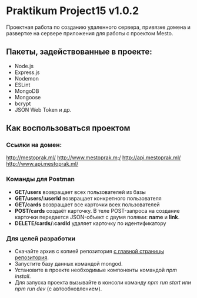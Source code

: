 # Praktikum Project15 v1.0.2
Проектная работа по созданию удаленного сервера, привязке домена и развертке на сервере приложения для работы с проектом Mesto.
## Пакеты, задействованные в проекте:
- Node.js
- Express.js
- Nodemon
- ESLint
- MongoDB
- Mongoose
- bcrypt
- JSON Web Token
и др.
## Как воспользоваться проектом
### Ссылки на домен:
http://mestoprak.ml/
http://www.mestoprak.m;/
http://api.mestoprak.ml/
http://www.api.mestoprak.ml/
### Команды для Postman
- **GET/users** возвращает всех пользователей из базы
- **GET/users/:userId** возвращает конкретного пользователя
- **GET/cards** возвращает все карточки всех пользователей
- **POST/cards** создаёт карточку. В теле POST-запроса на создание карточки передается JSON-объект с двумя полями: **name** и **link**.
- **DELETE/cards/:cardId** удаляет карточку по идентификатору
### Для целей разработки
- Cкачайте архив c копией репозитория [с главной страницы репозитория](https://github.com/1Roderick/praktikumproject15).
- Запустите базу данных командой mongod.
- Установите в проекте необходимые компоненты командой _npm install_.
- Для запуска проекта вызывайте в консоли команду *npm run start* или *npm run dev* (с автообновлением).

